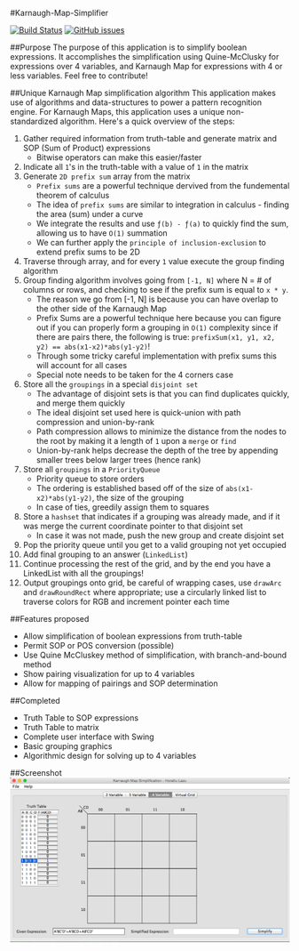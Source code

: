 #Karnaugh-Map-Simplifier

[![Build Status](https://travis-ci.org/MathBunny/karnaugh-map-simplifier.svg?branch=ProjectOrganization)](https://travis-ci.org/MathBunny/karnaugh-map-simplifier)
[![GitHub issues](https://img.shields.io/github/issues/MathBunny/karnaugh-map-simplifier.svg)](https://github.com/MathBunny/karnaugh-map-simplifier/issues)

##Purpose
The purpose of this application is to simplify boolean expressions. It accomplishes the simplification using Quine-McClusky for expressions over 4 variables, and Karnaugh Map for expressions with 4 or less variables. Feel free to contribute! 

##Unique Karnaugh Map simplification algorithm
This application makes use of algorithms and data-structures to power a pattern recognition engine. For Karnaugh Maps, this application uses a unique non-standardized algorithm. Here's a quick overview of the steps:

1. Gather required information from truth-table and generate matrix and SOP (Sum of Product) expressions
	* Bitwise operators can make this easier/faster
2. Indicate all `1`'s in the truth-table with a value of `1` in the matrix
3. Generate `2D prefix sum` array from the matrix
	* `Prefix sums` are a powerful technique dervived from the fundemental theorem of calculus
	* The idea of `prefix sums` are similar to integration in calculus - finding the area (sum) under a curve
	* We integrate the results and use `ƒ(b) - ƒ(a)` to quickly find the sum, allowing us to have `O(1)` summation
	* We can further apply the `principle of inclusion-exclusion` to extend prefix sums to be 2D
4. Traverse through array, and for every `1` value execute the group finding algorithm
5. Group finding algorithm involves going from `[-1, N]` where N = # of columns or rows, and checking to see if the prefix sum is equal to `x * y`.
	* The reason we go from [-1, N] is because you can have overlap to the other side of the Karnaugh Map
	* Prefix Sums are a powerful technique here because you can figure out if you can properly form a grouping in `O(1)` complexity since if there are pairs there, the following is true: `prefixSum(x1, y1, x2, y2) == abs(x1-x2)*abs(y1-y2)`!
	* Through some tricky careful implementation with prefix sums this will account for all cases
	* Special note needs to be taken for the 4 corners case
6. Store all the `groupings` in a special `disjoint set`
	* The advantage of disjoint sets is that you can find duplicates quickly, and merge them quickly
	* The ideal disjoint set used here is quick-union with path compression and union-by-rank
	* Path compression allows to minimize the distance from the nodes to the root by making it a length of `1` upon a `merge` or `find`
	* Union-by-rank helps decrease the depth of the tree by appending smaller trees below larger trees (hence rank)
7. Store all `groupings` in a `PriorityQueue`
	* Priority queue to store orders
	* The ordering is established based off of the size of `abs(x1-x2)*abs(y1-y2)`, the size of the grouping
	* In case of ties, greedily assign them to squares
8. Store a `hashset` that indicates if a grouping was already made, and if it was merge the current coordinate pointer to that disjoint set
	* In case it was not made, push the new group and create disjoint set
9. Pop the priority queue until you get to a valid grouping not yet occupied
10. Add final grouping to an answer (`LinkedList`)
11. Continue processing the rest of the grid, and by the end you have a LinkedList with all the groupings!
12. Output groupings onto grid, be careful of wrapping cases, use `drawArc` and `drawRoundRect` where appropriate; use a circularly linked list to traverse colors for RGB and increment pointer each time


##Features proposed
* Allow simplification of boolean expressions from truth-table
* Permit SOP or POS conversion (possible)
* Use Quine McCluskey method of simplification, with branch-and-bound method
* Show pairing visualization for up to 4 variables
* Allow for mapping of pairings and SOP determination

##Completed
* Truth Table to SOP expressions
* Truth Table to matrix
* Complete user interface with Swing
* Basic grouping graphics
* Algorithmic design for solving up to 4 variables

##Screenshot
![Screenshot](screenshots/KarnaughScreenshot.png "Screenshot")
